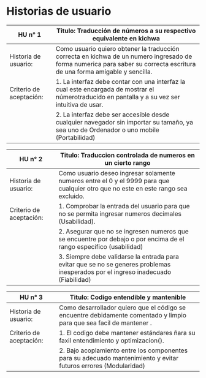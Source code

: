 # Historias de usuario

|  HU n° 1 | Titulo: Traducción de números a su respectivo equivalente en kichwa |
|-----------|-----------|
| Historia de usuario:   | Como usuario quiero obtener la traducción correcta en kichwa de un numero ingresado de forma numerica para saber su correcta escritura de una forma amigable y sencilla. |
| Criterio de aceptación:   | 1. La interfaz debe contar con una interfaz la cual este encargada de mostrar el númerotraducido en pantalla y a su vez ser intuitiva de usar.	|
|| 2. La interfaz debe ser accesible desde cualquier navegador sin importar su tamaño, ya sea uno de Ordenador o uno mobile (Portabilidad) |

|  HU n° 2 | Titulo: Traduccion controlada de numeros en un cierto rango |
|-----------|-----------|
| Historia de usuario:   | Como usuario deseo ingresar solamente numeros entre el 0 y el 9999 para que cualquier otro que no este en este rango sea excluido. |
| Criterio de aceptación:   | 1. Comprobar la entrada del usuario para que no se permita ingresar numeros decimales (Usabilidad).|
|| 2. Asegurar que no se ingresen numeros que se encuentre por debajo o por encima de el rango específico (usabilidad) |
|| 3. Siempre debe validarse la entrada para evitar que se no se generes problemas inesperados por el ingreso inadecuado (Fiabilidad)|

|  HU n° 3 | Titulo: Codigo entendible y mantenible|
|-----------|-----------|
| Historia de usuario:   | Como desarrollador quiero que el código se encuentre debidamente comentado y limpio para que sea facil de mantener . |
| Criterio de aceptación:   | 1. El codigo debe mantener estándares ñara su faxil entendimiento y optimizacion().|
|| 2. Bajo acoplamiento entre los componentes para su adecuado mantenimiento y evitar futuros errores (Modularidad) |



